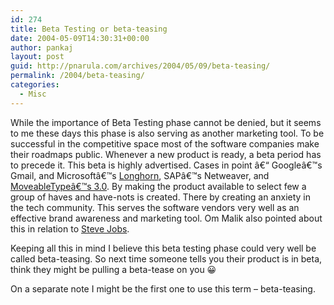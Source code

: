 ```yaml
---
id: 274
title: Beta Testing or beta-teasing
date: 2004-05-09T14:30:31+00:00
author: pankaj
layout: post
guid: http://pnarula.com/archives/2004/05/09/beta-teasing/
permalink: /2004/beta-teasing/
categories:
  - Misc
---
```

While the importance of Beta Testing phase cannot be denied, but it seems to me these days this phase is also serving as another marketing tool. To be successful in the competitive space most of the software companies make their roadmaps public. Whenever a new product is ready, a beta period has to precede it. This beta is highly advertised. Cases in point â€“ Googleâ€™s Gmail, and Microsoftâ€™s <a href="http://www.winsupersite.com/reviews/longhorn_alpha.asp" onclick="_gaq.push(['_trackEvent', 'outbound-article', 'http://www.winsupersite.com/reviews/longhorn_alpha.asp', 'Longhorn']);" >Longhorn</a>, SAPâ€™s Netweaver, and <a href="http://www.movabletype.org/news/2004_04.shtml#000944" onclick="_gaq.push(['_trackEvent', 'outbound-article', 'http://www.movabletype.org/news/2004_04.shtml#000944', 'MoveableTypeâ€™s 3.0']);" >MoveableTypeâ€™s 3.0</a>. By making the product available to select few a group of haves and have-nots is created. There by creating an anxiety in the tech community. This serves the software vendors very well as an effective brand awareness and marketing tool. Om Malik also pointed about this in relation to <a href="http://gigaom.com/archives/2004/01/what_techbiz_has_learned_from_steve_jobs.html#entry_4489" onclick="_gaq.push(['_trackEvent', 'outbound-article', 'http://gigaom.com/archives/2004/01/what_techbiz_has_learned_from_steve_jobs.html#entry_4489', 'Steve Jobs']);" >Steve Jobs</a>.

Keeping all this in mind I believe this beta testing phase could very well be called beta-teasing. So next time someone tells you their product is in beta, think they might be pulling a beta-tease on you 😀

On a separate note I might be the first one to use this term &#8211; beta-teasing.